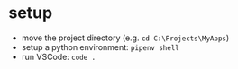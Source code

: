 # setup
* move the project directory (e.g. `cd C:\Projects\MyApps`)
* setup a python environment: `pipenv shell`
* run VSCode: `code .`
